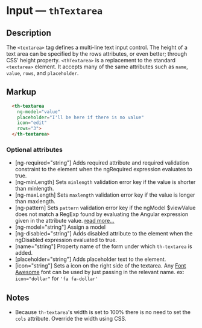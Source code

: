 # Input — `thTextarea`

## Description

The `<textarea>` tag defines a multi-line text input control. The height of a text
area can be specified by the rows attributes, or even better; through CSS' height property.
`<thTextarea>` is a replacement to the standard `<textarea>` element. It accepts many
of the same attributes such as `name`, `value`, `rows`, and `placeholder`.
## Markup

```html
  <th-textarea
    ng-model="value"
    placeholder="I'll be here if there is no value"
    icon="edit"
    rows="3">
  </th-textarea>
```
### Optional attributes
- [ng-required="string"] Adds required attribute and required validation constraint
to the element when the ngRequired expression evaluates to true.
- [ng-minLength] Sets `minlength` validation error key if the value is shorter than minlength.
- [ng-maxLength] Sets `maxlength` validation error key if the value is longer than maxlength.
- [ng-pattern] Sets `pattern` validation error key if the ngModel $viewValue does not match
a RegExp found by evaluating the Angular expression given in the attribute value.
[read more...](https://docs.angularjs.org/api/ng/directive/ngPattern)
- [ng-model="string"] Assign a model
- [ng-disabled="string"] Adds disabled attribute to the element when the ngDisabled
expression evaluated to true.
- [name="string"] Property name of the form under which `th-textarea` is added.
- [placeholder="string"] Adds placeholder text to the element.
- [icon="string"] Sets a icon on the right side of the textarea.
Any [Font Awesome](https://fortawesome.github.io/Font-Awesome/icons/ "icons!")
font can be used by just passing in the relevant name. ex: `icon="dollar"` for `'fa fa-dollar'`


## Notes
- Because `th-textarea`'s width is set to 100% there is no need to set the `cols`
attribute. Override the width using CSS.
